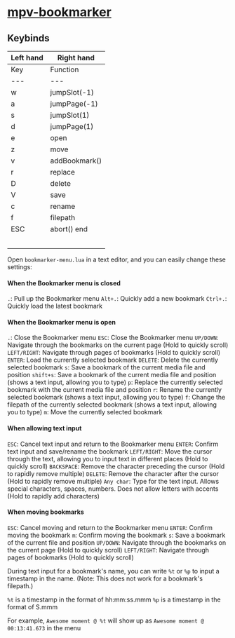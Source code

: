 # [mpv-bookmarker](https://github.com/NurioHin/mpv-bookmarker)

## Keybinds

Left hand                  | Right hand
---------------------------|---------------------------
Key        | Function      | Key        | Function
---        | ---           | ---        | ---
  w        | jumpSlot(-1)  |   h        | jumpPage(-1)
  a        | jumpPage(-1)  |   j        | jumpSlot(1)
  s        | jumpSlot(1)   |   k        | jumpSlot(-1)
  d        | jumpPage(1)   |   l        | jumpPage(1)
  e        | open          |   o        | open
  z        | move          |   ENTER    | open
  v        | addBookmark() |   m        | move
  r        | replace       |   u        | delete
  D        | delete        |   P        | addBookmark()
  V        | save          |   p        | replace
  c        | rename        |   O        | save
  f        | filepath      |   i        | rename
  ESC      | abort() end   |   BS       | delete
           |               |   DEL      | delete
           |               |   UP       | jumpSlot(-1)
           |               |   RIGHT    | jumpPage(1)
           |               |   LEFT     | jumpPage(-1)
           |               |   DOWN     | jumpSlot(1)

Open `bookmarker-menu.lua` in a text editor, and you can easily change these settings:

#### When the Bookmarker menu is closed
  `.`:          Pull up the Bookmarker menu
  `Alt+.`:      Quickly add a new bookmark
  `Ctrl+.`:     Quickly load the latest bookmark

#### When the Bookmarker menu is open
  `.`:          Close the Bookmarker menu
  `ESC`:        Close the Bookmarker menu
  `UP/DOWN`:    Navigate through the bookmarks on the current page (Hold to quickly scroll)
  `LEFT/RIGHT`: Navigate through pages of bookmarks (Hold to quickly scroll)
  `ENTER`:      Load the currently selected bookmark
  `DELETE`:     Delete the currently selected bookmark
  `s`:          Save a bookmark of the current media file and position
  `shift+s`:    Save a bookmark of the current media file and position (shows a text input, allowing you to type)
  `p`:          Replace the currently selected bookmark with the current media file and position
  `r`:          Rename the currently selected bookmark (shows a text input, allowing you to type)
  `f`:          Change the filepath of the currently selected bookmark (shows a text input, allowing you to type)
  `m`:          Move the currently selected bookmark

#### When allowing text input
  `ESC`:        Cancel text input and return to the Bookmarker menu
  `ENTER`:      Confirm text input and save/rename the bookmark
  `LEFT/RIGHT`: Move the cursor through the text, allowing you to input text in different places (Hold to quickly scroll)
  `BACKSPACE`:  Remove the character preceding the cursor (Hold to rapidly remove multiple)
  `DELETE`:     Remove the character after the cursor (Hold to rapidly remove multiple)
  `Any char`:   Type for the text input. Allows special characters, spaces, numbers. Does not allow letters with accents (Hold to rapidly add characters)

#### When moving bookmarks
  `ESC`:        Cancel moving and return to the Bookmarker menu
  `ENTER`:      Confirm moving the bookmark
  `m`:          Confirm moving the bookmark
  `s`:          Save a bookmark of the current file and position
  `UP/DOWN`:    Navigate through the bookmarks on the current page (Hold to quickly scroll)
  `LEFT/RIGHT`: Navigate through pages of bookmarks (Hold to quickly scroll)

During text input for a bookmark's name, you can write `%t` or `%p` to input a timestamp in the name. (Note: This does not work for a bookmark's filepath.)

  `%t` is a timestamp in the format of hh:mm:ss.mmm
  `%p` is a timestamp in the format of S.mmm

For example, `Awesome moment @ %t` will show up as `Awesome moment @ 00:13:41.673` in the menu

